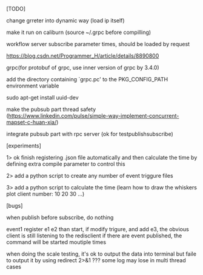 [TODO]

change grreter into dynamic way (load ip itself)

make it run on caliburn (source ~/.grpc before compilling)

workflow server subscribe parameter times, should be loaded by request

[depedencies]:
protobuf
(https://blog.jeffli.me/blog/2016/12/08/install-protocol-buffer-from-source-in-centos-7/)
https://blog.csdn.net/Programmer_H/article/details/8890800

grpc(for protobuf of grpc, use inner version of grpc by 3.4.0)

add the directory containing `grpc.pc'
to the PKG_CONFIG_PATH environment variable


sudo apt-get install uuid-dev

make the pubsub part thread safety
(https://www.linkedin.com/pulse/simple-way-implement-concurrent-mapset-c-huan-xia/)

integrate pubsub part with rpc server (ok for testpublishsubscribe)

[experiments]

1> ok finish registering .json file automatically and then calculate the time 
by defining extra compile parameter to control this

2> add a python script to create any number of event triggure files

3> add a python script to calculate the time (learn how to draw the whiskers plot client number: 10 20 30 ...)

[bugs]

when publish before subscribe, do nothing

event1 register e1 e2 than start, if modify trigure, and add e3, the obvious client is still listening to the redisclient
if there are event published, the command will be started moutiple times

when doing the scale testing, it's ok to output the data into terminal but faile to output it by using redirect 2>&1 ???
some log may lose in multi thread cases